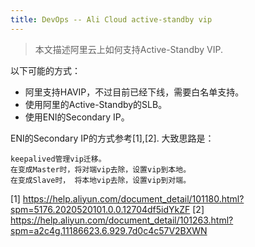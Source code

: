```yaml
---
title: DevOps -- Ali Cloud active-standby vip
---
```


> 本文描述阿里云上如何支持Active-Standby VIP.

以下可能的方式：
*  阿里支持HAVIP，不过目前已经下线，需要白名单支持。
*  使用阿里的Active-Standby的SLB。
*  使用ENI的Secondary IP。


ENI的Secondary IP的方式参考[1],[2].
大致思路是：
```
keepalived管理vip迁移。
在变成Master时，将对端vip去除，设置vip到本地。
在变成Slave时， 将本地vip去除，设置vip到对端。
```

[1] https://help.aliyun.com/document_detail/101180.html?spm=5176.2020520101.0.0.12704df5idYkZF
[2] https://help.aliyun.com/document_detail/101263.html?spm=a2c4g.11186623.6.929.7d0c4c57V2BXWN

